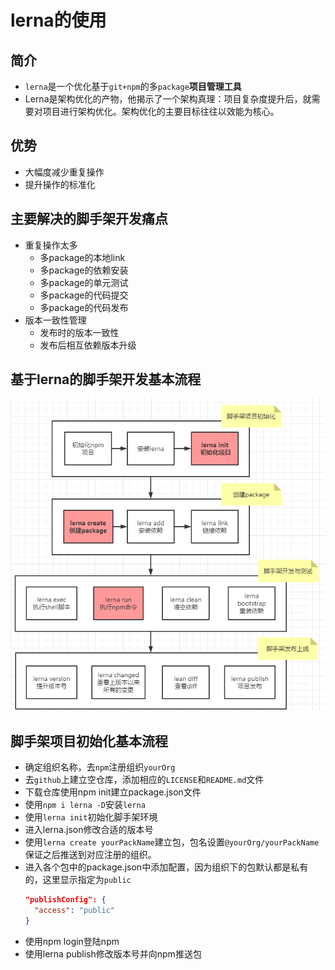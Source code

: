 # lerna的使用

## 简介
- `lerna`是一个优化基于`git+npm`的多`package`**项目管理工具**
- Lerna是架构优化的产物，他揭示了一个架构真理：项目复杂度提升后，就需要对项目进行架构优化。架构优化的主要目标往往以效能为核心。

## 优势
- 大幅度减少重复操作
- 提升操作的标准化

## 主要解决的脚手架开发痛点
- 重复操作太多
  - 多package的本地link
  - 多package的依赖安装
  - 多package的单元测试
  - 多package的代码提交
  - 多package的代码发布
- 版本一致性管理
  - 发布时的版本一致性
  - 发布后相互依赖版本升级

## 基于lerna的脚手架开发基本流程
![](../../images/edityj-03.png)

## 脚手架项目初始化基本流程
- 确定组织名称，去`npm`注册组织`yourOrg`
- 去`github`上建立空仓库，添加相应的`LICENSE`和`README.md`文件
- 下载仓库使用npm init建立package.json文件
- 使用`npm i lerna -D`安装`lerna`
- 使用`lerna init`初始化脚手架环境
- 进入lerna.json修改合适的版本号
- 使用`lerna create yourPackName`建立包，包名设置`@yourOrg/yourPackName`保证之后推送到对应注册的组织。
- 进入各个包中的package.json中添加配置，因为组织下的包默认都是私有的，这里显示指定为`public`
  ```json
  "publishConfig": {
    "access": "public"
  }
  ```
- 使用npm login登陆npm
- 使用lerna publish修改版本号并向npm推送包